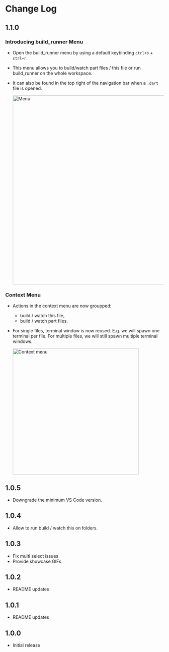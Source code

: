 # Change Log

## 1.1.0

### Introducing build_runner Menu

- Open the build_runner menu by using a default keybinding `ctrl+b` + `ctrl+r`.
- This menu allows you to build/watch part files / this file or run build_runner on the whole workspace.
- It can also be found in the top right of the navigation bar when a `.dart` file is opened.
  
  <img width=600 alt="Menu" src="https://github.com/nivisi/vscode-dart-build-runner-tools/assets/33932162/3b303cba-e5f0-4e1d-83a4-9562ad273635"/>

### Context Menu

- Actions in the context menu are now groupped:
  - build / watch this file,
  - build / watch part files.
- For single files, terminal window is now reused. E.g. we will spawn one terminal per file. For multiple files, we will still spawn multiple terminal windows.

  <img width=400 alt="Context menu" src="https://github.com/nivisi/vscode-dart-build-runner-tools/assets/33932162/767e8620-bc03-4821-bc78-ef9bd6cba749"/>

## 1.0.5

- Downgrade the minimum VS Code version.

## 1.0.4

- Allow to run build / watch this on folders.

## 1.0.3

- Fix multi select issues
- Provide showcase GIFs

## 1.0.2

- README updates

## 1.0.1

- README updates

## 1.0.0

- Initial release

